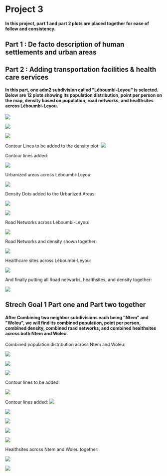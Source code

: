 # Project 3 

#### In this project, part 1 and part 2 plots are placed together for ease of follow and consistency.

## Part 1 : De facto description of human settlements and urban areas
## Part 2 : Adding transportation facilities & health care services

#### In this part, one adm2 subdivision called "Léboumbi-Leyou" is selected. Below are 12 plots showing its population distribution, point per person on the map, density based on population, road networks, and healthsites across Léboumbi-Leyou. 

![](Leyou_1.png)

![](Leyou_2.png)

![](Leyou_3_density.png)

Contour Lines to be added to the density plot:
![](Leyou_4_multiline_obj.png)

Contour lines added:

![](Leyou_5_contours.png)

Urbanized areas across Léboumbi-Leyou:

![](Leyou_6_urban_areas.png)

Density Dots added to the Urbanized Areas:

![](Leyou_7_urbanized_areas_with_Dots.png)


![](leyou_8_urban_areas_polys.png)

Road Networks across Léboumbi-Leyou:

![](leyou_9_urban_areas_with_roads.png)

Road Networks and density shown together:

![](leyou_10_urban_areas_roads_density.png)

Healthcare sites across Léboumbi-Leyou:

![](leyou_11_hospital_sites.png)

And finally putting all Road networks, healthsites, and density together:

![](leyou_12_hospitals_roads.png)



## Strech Goal 1 Part one and Part two together
#### After Combining two neighbor subdivisions each being "Ntem" and "Woleu", we will find its combined population, point per person, combined density, combined road networks, and combined healthsites across both Ntem and Woleu. 

Combined population distribution across Ntem and Woleu:

![](both_1_pop19.png)

![](both_2_pop_points.png)

![](both_3_density.png)

Contour lines to be added:

![](both_4_contour.png)

Contour lines added:
![](both_5_dsg_conts.png)

![](both_6_urban_areas.png)

![](Both_7_urban_areas_with_points.png)

![](both_8_pop19_all_polys.png)

![](both_9_urban_areas_with_roads.png)

Healthsites across Ntem and Woleu together:

![](both_10_healthsites.png)

![](both_11_urban_areas_roads_hospitals_roads.png)


